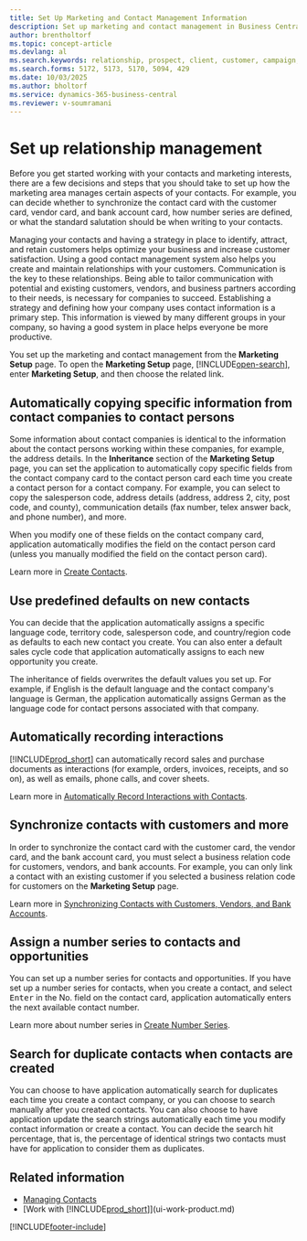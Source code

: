 ```yaml
---
title: Set Up Marketing and Contact Management Information
description: Set up marketing and contact management in Business Central to strengthen relationships with prospects and customers, and enhance the effectiveness of your campaigns and promotions.
author: brentholtorf
ms.topic: concept-article
ms.devlang: al
ms.search.keywords: relationship, prospect, client, customer, campaign, promo
ms.search.forms: 5172, 5173, 5170, 5094, 429
ms.date: 10/03/2025
ms.author: bholtorf
ms.service: dynamics-365-business-central
ms.reviewer: v-soumramani
---
```


# Set up relationship management

Before you get started working with your contacts and marketing interests, there are a few decisions and steps that you should take to set up how the marketing area manages certain aspects of your contacts. For example, you can decide whether to synchronize the contact card with the customer card, vendor card, and bank account card, how number series are defined, or what the standard salutation should be when writing to your contacts.

Managing your contacts and having a strategy in place to identify, attract, and retain customers helps optimize your business and increase customer satisfaction. Using a good contact management system also helps you create and maintain relationships with your customers. Communication is the key to these relationships. Being able to tailor communication with potential and existing customers, vendors, and business partners according to their needs, is necessary for companies to succeed. Establishing a strategy and defining how your company uses contact information is a primary step. This information is viewed by many different groups in your company, so having a good system in place helps everyone be more productive.

You set up the marketing and contact management from the **Marketing Setup** page. To open the **Marketing Setup** page, [!INCLUDE[open-search](includes/open-search-lowercase.md)], enter **Marketing Setup**, and then choose the related link.

## Automatically copying specific information from contact companies to contact persons

Some information about contact companies is identical to the information about the contact persons working within these companies, for example, the address details. In the **Inheritance** section of the **Marketing Setup** page, you can set the application to automatically copy specific fields from the contact company card to the contact person card each time you create a contact person for a contact company. For example, you can select to copy the salesperson code, address details (address, address 2, city, post code, and county), communication details (fax number, telex answer back, and phone number), and more.

When you modify one of these fields on the contact company card, application automatically modifies the field on the contact person card (unless you manually modified the field on the contact person card).

Learn more in [Create Contacts](marketing-create-contact-companies.md).

## Use predefined defaults on new contacts

You can decide that the application automatically assigns a specific language code, territory code, salesperson code, and country/region code as defaults to each new contact you create. You can also enter a default sales cycle code that application automatically assigns to each new opportunity you create.

The inheritance of fields overwrites the default values you set up. For example, if English is the default language and the contact company's language is German, the application automatically assigns German as the language code for contact persons associated with that company.

<!--You can also setup a default salutation that application automatically assigns to your contacts. You can use these salutations in your interaction template attachments (for example, Microsoft Word documents). When setting up a default salutation, you can enter a salutation text and a salutation format. For example, if the salutation text is Dear, and the salutation format is Salutation Text + Title + Name, application will automatically enter Dear Mr. John Smith as a salutation for a contact called John Smith.-->

## Automatically recording interactions

[!INCLUDE[prod_short](includes/prod_short.md)] can automatically record sales and purchase documents as interactions (for example, orders, invoices, receipts, and so on), as well as emails, phone calls, and cover sheets.

Learn more in [Automatically Record Interactions with Contacts](marketing-auto-record-interactions.md).

## Synchronize contacts with customers and more

In order to synchronize the contact card with the customer card, the vendor card, and the bank account card, you must select a business relation code for customers, vendors, and bank accounts. For example, you can only link a contact with an existing customer if you selected a business relation code for customers on the **Marketing Setup** page.

Learn more in [Synchronizing Contacts with Customers, Vendors, and Bank Accounts](marketing-create-contact-companies.md#synchronize-contacts-with-customers-vendors-employees-and-bank-accounts).  

## Assign a number series to contacts and opportunities

You can set up a number series for contacts and opportunities. If you have set up a number series for contacts, when you create a contact, and select <kbd>Enter</kbd> in the No. field on the contact card, application automatically enters the next available contact number.

Learn more about number series in [Create Number Series](ui-create-number-series.md).

## Search for duplicate contacts when contacts are created

You can choose to have application automatically search for duplicates each time you create a contact company, or you can choose to search manually after you created contacts. You can also choose to have application update the search strings automatically each time you modify contact information or create a contact. You can decide the search hit percentage, that is, the percentage of identical strings two contacts must have for application to consider them as duplicates.

## Related information

- [Managing Contacts](marketing-contacts.md)  
- [Work with [!INCLUDE[prod_short](includes/prod_short.md)]](ui-work-product.md)  

[!INCLUDE[footer-include](includes/footer-banner.md)]
